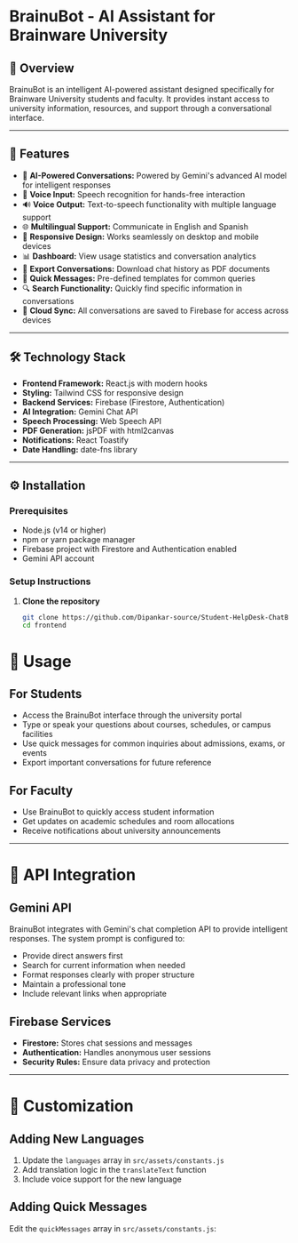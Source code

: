 # BrainuBot - AI Assistant for Brainware University

## 📌 Overview
BrainuBot is an intelligent AI-powered assistant designed specifically for Brainware University students and faculty. It provides instant access to university information, resources, and support through a conversational interface.

---

## 🚀 Features
- 🤖 **AI-Powered Conversations:** Powered by Gemini's advanced AI model for intelligent responses  
- 🎤 **Voice Input:** Speech recognition for hands-free interaction  
- 🔊 **Voice Output:** Text-to-speech functionality with multiple language support  
- 🌐 **Multilingual Support:** Communicate in English and Spanish  
- 📱 **Responsive Design:** Works seamlessly on desktop and mobile devices  
- 📊 **Dashboard:** View usage statistics and conversation analytics  
- 📄 **Export Conversations:** Download chat history as PDF documents  
- 💬 **Quick Messages:** Pre-defined templates for common queries  
- 🔍 **Search Functionality:** Quickly find specific information in conversations  
- 💾 **Cloud Sync:** All conversations are saved to Firebase for access across devices  

---

## 🛠 Technology Stack
- **Frontend Framework:** React.js with modern hooks  
- **Styling:** Tailwind CSS for responsive design  
- **Backend Services:** Firebase (Firestore, Authentication)  
- **AI Integration:** Gemini Chat API  
- **Speech Processing:** Web Speech API  
- **PDF Generation:** jsPDF with html2canvas  
- **Notifications:** React Toastify  
- **Date Handling:** date-fns library  

---

## ⚙️ Installation

### Prerequisites
- Node.js (v14 or higher)  
- npm or yarn package manager  
- Firebase project with Firestore and Authentication enabled  
- Gemini API account  

### Setup Instructions
1. **Clone the repository**
   ```bash
   git clone https://github.com/Dipankar-source/Student-HelpDesk-ChatBot
   cd frontend
# 🎯 Usage

## For Students
- Access the BrainuBot interface through the university portal  
- Type or speak your questions about courses, schedules, or campus facilities  
- Use quick messages for common inquiries about admissions, exams, or events  
- Export important conversations for future reference  

## For Faculty
- Use BrainuBot to quickly access student information  
- Get updates on academic schedules and room allocations  
- Receive notifications about university announcements  

---

# 🔗 API Integration

## Gemini API
BrainuBot integrates with Gemini's chat completion API to provide intelligent responses. The system prompt is configured to:
- Provide direct answers first  
- Search for current information when needed  
- Format responses clearly with proper structure  
- Maintain a professional tone  
- Include relevant links when appropriate  

## Firebase Services
- **Firestore:** Stores chat sessions and messages  
- **Authentication:** Handles anonymous user sessions  
- **Security Rules:** Ensure data privacy and protection  

---

# 🎨 Customization

## Adding New Languages
1. Update the `languages` array in `src/assets/constants.js`  
2. Add translation logic in the `translateText` function  
3. Include voice support for the new language  

## Adding Quick Messages
Edit the `quickMessages` array in `src/assets/constants.js`:

